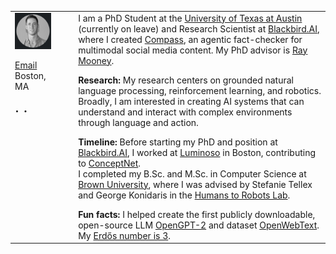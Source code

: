 <table>
    <colgroup>
        <col width="12%" />
        <col width="5%" />
        <col width="70%" />
    </colgroup>
    <tbody>
        <tr style="vertical-align: top;">
            <td>
                <img src="/assets/img/profile.jpg" align="left" alt="Vanya Cohen" style="margin: 0px 10px 0px 0px;"/>
                <br clear="all"/><br clear="all"/>
                <div class="meta-center">
                <nobr><i class="fas fa-fw fa-envelope" aria-hidden="true"></i> <a href='https://mailhide.io/e/OW8hdvV3'>Email</a></nobr>
                <br/>
                <i class="fas fa-fw fa-map-marker-alt" aria-hidden="true"></i> <span itemprop="name">Boston, MA</span>
                <br clear="all"/><br clear="all"/>
                <div style="font-size: 24px">
                <a href="https://twitter.com/vanyacohen" rel="nofollow noopener noreferrer"><i class="fab fa-fw fa-twitter-square" aria-hidden="true"></i></a>
                <span>&#183;</span>
                <a href="https://scholar.google.com/citations?user=VSc-eTAAAAAJ" rel="nofollow noopener noreferrer"><i class="fas fa-graduation-cap" aria-hidden="true"></i></a>
                <span>&#183;</span>
                <a href="https://www.linkedin.com/in/vanyacohen" rel="nofollow noopener noreferrer"><i class="fab fa-fw fa-linkedin" aria-hidden="true"></i></a>
                </div>
                </div>
            </td>
            <td></td>
            <td>  
                I am a PhD Student at the 
                <a href="https://www.cs.utexas.edu/~ml/">University of Texas at Austin</a> (currently on leave)
                 and Research Scientist at <a href="https://blackbird.ai">Blackbird.AI</a>, where I created <a href="https://blackbird.ai/compass-context/">Compass</a>, an agentic fact-checker for multimodal social media content. My PhD advisor is <a href="https://www.cs.utexas.edu/~mooney/">Ray Mooney</a>.
                <ul></ul>
                <b>Research:</b> My research centers on grounded natural language processing, reinforcement learning, and robotics. Broadly, I am interested in creating AI systems that can understand and interact with complex environments through language and action.
                <ul></ul>
                <b>Timeline:</b> Before starting my PhD and position at <a href="https://blackbird.ai">Blackbird.AI</a>, I worked at <a href="https://en.wikipedia.org/wiki/Luminoso">Luminoso</a> in Boston, contributing to <a href="https://conceptnet.io">ConceptNet</a>.<br>
                I completed my B.Sc. and M.Sc. in Computer Science at 
                <a href="https://cs.brown.edu">Brown University</a>, where I was advised by Stefanie Tellex and George Konidaris in the 
                <a href="https://h2r.cs.brown.edu">Humans to Robots Lab</a>.
                <ul></ul>
                <b>Fun facts:</b> I helped create the first publicly downloadable, open-source LLM <a href="https://www.wired.com/story/dangerous-ai-open-source/">OpenGPT-2</a> and dataset <a href="https://huggingface.co/datasets/Skylion007/openwebtext">OpenWebText</a>. My <a href="https://www.csauthors.net/distance/vanya-cohen/paul-erdos">Erdős number is 3</a>.
            </td>
        </tr>
    </tbody>
</table>
